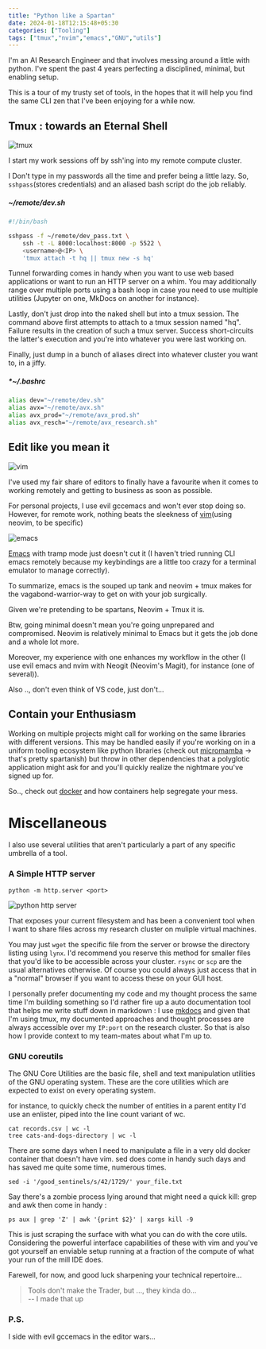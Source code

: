 ```yaml
---
title: "Python like a Spartan"
date: 2024-01-18T12:15:48+05:30
categories: ["Tooling"]
tags: ["tmux","nvim","emacs","GNU","utils"]
---
```


I'm an AI Research Engineer and that involves messing around a little
with python. I've spent the past 4 years perfecting a disciplined,
minimal, but enabling setup.

This is a tour of my trusty set of tools, in the hopes that it will help
you find the same CLI zen that I've been enjoying for a while now.  

## Tmux : towards an Eternal Shell

![tmux](https://ik.imagekit.io/rajp152k/rpdev/setup/tmux.png)

I start my work sessions off by ssh'ing into my remote compute
cluster.  

I Don't type in my passwords all the time and prefer being a little lazy.
So, `sshpass`(stores credentials) and an aliased bash script do the job reliably.

##### *~/remote/dev.sh*

``` bash
#!/bin/bash

sshpass -f ~/remote/dev_pass.txt \
	ssh -t -L 8000:localhost:8000 -p 5522 \
	<username>@<IP> \
	'tmux attach -t hq || tmux new -s hq'
```

Tunnel forwarding comes in handy when you want to use web based
applications or want to run an HTTP server on a whim. You may
additionally range over multiple ports using a bash loop in case you
need to use multiple utilities (Jupyter on one, MkDocs on another for
instance).  

Lastly, don't just drop into the naked shell but into a tmux
session. The command above first attempts to attach to a tmux session
named "hq". Failure results in the creation of such a tmux
server. Success short-circuits the latter's execution and you're into
whatever you were last working on.  

Finally, just dump in a bunch of aliases direct into whatever cluster
you want to, in a jiffy.  

##### *~/.bashrc

```bash
alias dev="~/remote/dev.sh"
alias avx="~/remote/avx.sh"
alias avx_prod="~/remote/avx_prod.sh"
alias avx_resch="~/remote/avx_research.sh"
```


## Edit like you mean it

![vim](https://ik.imagekit.io/rajp152k/rpdev/setup/vim.png)

I've used my fair share of editors to finally have a favourite when it
comes to working remotely and getting to business as soon as
possible.  

For personal projects, I use evil gccemacs and won't ever
stop doing so. However, for remote work, nothing beats the sleekness
of [vim](https://github.com/rajp152k/.cfg-nvim)(using neovim, to be specific)

![emacs](https://ik.imagekit.io/rajp152k/rpdev/setup/emacs.png)

[Emacs](https://github.com/rajp152k/emacs-configs) with tramp mode just doesn't cut it (I haven't tried running CLI
emacs remotely because my keybindings are a little too crazy for a
terminal emulator to manage correctly).  

To summarize, emacs is the souped up tank and neovim + tmux makes for
the vagabond-warrior-way to get on with your job surgically.  

Given we're pretending to be spartans, Neovim + Tmux it is.  

Btw, going minimal doesn't mean you're going unprepared and
compromised. Neovim is relatively minimal to Emacs but it gets the
job done and a whole lot more.  

Moreover, my experience with one enhances my workflow in the
other (I use evil emacs and nvim with Neogit (Neovim's Magit), for
instance (one of several)).  

Also .., don't even think of VS code, just don't...  

## Contain your Enthusiasm

Working on multiple projects might call for working on the same libraries
with different versions. This may be handled easily if you're working
on in a uniform tooling ecosystem like python libraries (check out
[micromamba](https://mamba.readthedocs.io/en/latest/user_guide/micromamba.html) -> that's pretty spartanish) but throw in other
dependencies that a polyglotic application might ask for and you'll quickly
realize the nightmare you've signed up for.  

So.., check out [docker](https://www.docker.com/) and how containers help segregate your mess.  

# Miscellaneous

I also use several utilities that aren't particularly a part of
any specific umbrella of a tool.  

### A Simple HTTP server

```
python -m http.server <port>
```


![python http server](https://ik.imagekit.io/rajp152k/rpdev/setup/http-server.png)

That exposes your current filesystem and has been a convenient tool
when I want to share files across my research cluster on muliple
virtual machines.  

You may just `wget` the specific file from the server or browse the 
directory listing using `lynx`. I'd recommend you reserve this method
for smaller files that you'd like to be accessible across
your cluster.  `rsync` or `scp` are the usual alternatives
otherwise. Of course you could always just access that in a "normal"
browser if you want to access these on your GUI host.  

I personally prefer documenting my code and my thought process the
same time I'm building something so I'd rather fire up a auto documentation
tool that helps me write stuff down in markdown : I use
[mkdocs](https://www.mkdocs.org/) and given that I'm using tmux, my
documented approaches and thought processes are always accessible
over my `IP:port` on the research cluster. So that is also how I
provide context to my team-mates about what I'm up to.  

### GNU coreutils

 The GNU Core Utilities are the basic file, shell and text manipulation utilities of the GNU operating system. These are the core utilities which are expected to exist on every operating system. 

for instance, to quickly check the number of entities in a parent entity I'd use an enlister, piped into the line count variant
of wc.

```
cat records.csv | wc -l
tree cats-and-dogs-directory | wc -l
```

There are some days when I need to manipulate a file in a very old
docker container that doesn't have vim. sed does come in handy such
days and has saved me quite some time, numerous times.

```
sed -i '/good_sentinels/s/42/1729/' your_file.txt
```

Say there's a zombie process lying around
that might need a quick kill: grep and awk
then come in handy :

```
ps aux | grep 'Z' | awk '{print $2}' | xargs kill -9
```

This is just scraping the surface with what you can do with the core
utils. Considering the powerful interface capabilities of these with
vim and you've got yourself an enviable setup running at a fraction of
the compute of what your run of the mill IDE does.  

Farewell, for now, and good luck sharpening your technical repertoire...

> Tools don't make the Trader, but ..., they kinda do...  
> -- I made that up

### P.S.

I side with evil gccemacs in the editor wars...
